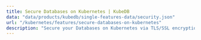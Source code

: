 ```yaml
---
title: Secure Databases on Kubernetes | KubeDB
data: "data/products/kubedb/single-features-data/security.json"
url: "/kubernetes/features/secure-databases-on-kubernetes"
description: "Secure your Databases on Kubernetes via TLS/SSL encryption. KubeDB offers options to choose to maintain security for your Databases on Kubernetes."
---
```

